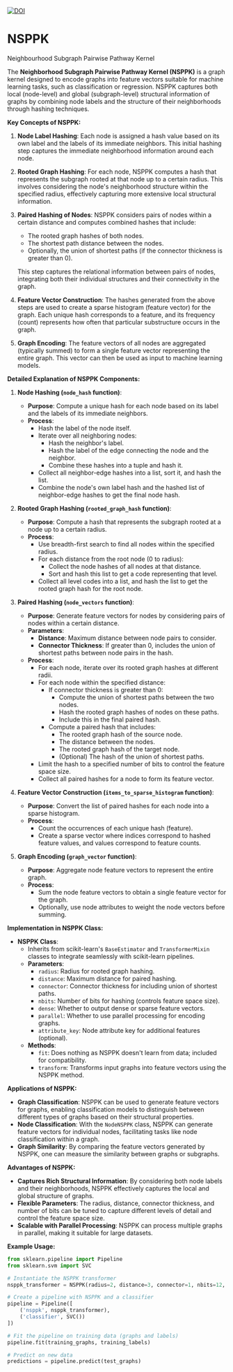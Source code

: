 [![DOI](https://zenodo.org/badge/897433892.svg)](https://doi.org/10.5281/zenodo.14261713)

# NSPPK
Neighbourhood Subgraph Pairwise Pathway Kernel 


The **Neighborhood Subgraph Pairwise Pathway Kernel (NSPPK)** is a graph kernel designed to encode graphs into feature vectors suitable for machine learning tasks, such as classification or regression. NSPPK captures both local (node-level) and global (subgraph-level) structural information of graphs by combining node labels and the structure of their neighborhoods through hashing techniques.

**Key Concepts of NSPPK:**

1. **Node Label Hashing**: Each node is assigned a hash value based on its own label and the labels of its immediate neighbors. This initial hashing step captures the immediate neighborhood information around each node.

2. **Rooted Graph Hashing**: For each node, NSPPK computes a hash that represents the subgraph rooted at that node up to a certain radius. This involves considering the node's neighborhood structure within the specified radius, effectively capturing more extensive local structural information.

3. **Paired Hashing of Nodes**: NSPPK considers pairs of nodes within a certain distance and computes combined hashes that include:
   - The rooted graph hashes of both nodes.
   - The shortest path distance between the nodes.
   - Optionally, the union of shortest paths (if the connector thickness is greater than 0).
   
   This step captures the relational information between pairs of nodes, integrating both their individual structures and their connectivity in the graph.

4. **Feature Vector Construction**: The hashes generated from the above steps are used to create a sparse histogram (feature vector) for the graph. Each unique hash corresponds to a feature, and its frequency (count) represents how often that particular substructure occurs in the graph.

5. **Graph Encoding**: The feature vectors of all nodes are aggregated (typically summed) to form a single feature vector representing the entire graph. This vector can then be used as input to machine learning models.

**Detailed Explanation of NSPPK Components:**

1. **Node Hashing (`node_hash` function)**:
   - **Purpose**: Compute a unique hash for each node based on its label and the labels of its immediate neighbors.
   - **Process**:
     - Hash the label of the node itself.
     - Iterate over all neighboring nodes:
       - Hash the neighbor's label.
       - Hash the label of the edge connecting the node and the neighbor.
       - Combine these hashes into a tuple and hash it.
     - Collect all neighbor-edge hashes into a list, sort it, and hash the list.
     - Combine the node's own label hash and the hashed list of neighbor-edge hashes to get the final node hash.

2. **Rooted Graph Hashing (`rooted_graph_hash` function)**:
   - **Purpose**: Compute a hash that represents the subgraph rooted at a node up to a certain radius.
   - **Process**:
     - Use breadth-first search to find all nodes within the specified radius.
     - For each distance from the root node (0 to radius):
       - Collect the node hashes of all nodes at that distance.
       - Sort and hash this list to get a code representing that level.
     - Collect all level codes into a list, and hash the list to get the rooted graph hash for the root node.

3. **Paired Hashing (`node_vectors` function)**:
   - **Purpose**: Generate feature vectors for nodes by considering pairs of nodes within a certain distance.
   - **Parameters**:
     - **Distance**: Maximum distance between node pairs to consider.
     - **Connector Thickness**: If greater than 0, includes the union of shortest paths between node pairs in the hash.
   - **Process**:
     - For each node, iterate over its rooted graph hashes at different radii.
     - For each node within the specified distance:
       - If connector thickness is greater than 0:
         - Compute the union of shortest paths between the two nodes.
         - Hash the rooted graph hashes of nodes on these paths.
         - Include this in the final paired hash.
       - Compute a paired hash that includes:
         - The rooted graph hash of the source node.
         - The distance between the nodes.
         - The rooted graph hash of the target node.
         - (Optional) The hash of the union of shortest paths.
     - Limit the hash to a specified number of bits to control the feature space size.
     - Collect all paired hashes for a node to form its feature vector.

4. **Feature Vector Construction (`items_to_sparse_histogram` function)**:
   - **Purpose**: Convert the list of paired hashes for each node into a sparse histogram.
   - **Process**:
     - Count the occurrences of each unique hash (feature).
     - Create a sparse vector where indices correspond to hashed feature values, and values correspond to feature counts.

5. **Graph Encoding (`graph_vector` function)**:
   - **Purpose**: Aggregate node feature vectors to represent the entire graph.
   - **Process**:
     - Sum the node feature vectors to obtain a single feature vector for the graph.
     - Optionally, use node attributes to weight the node vectors before summing.

**Implementation in NSPPK Class:**

- **NSPPK Class**:
  - Inherits from scikit-learn's `BaseEstimator` and `TransformerMixin` classes to integrate seamlessly with scikit-learn pipelines.
  - **Parameters**:
    - `radius`: Radius for rooted graph hashing.
    - `distance`: Maximum distance for paired hashing.
    - `connector`: Connector thickness for including union of shortest paths.
    - `nbits`: Number of bits for hashing (controls feature space size).
    - `dense`: Whether to output dense or sparse feature vectors.
    - `parallel`: Whether to use parallel processing for encoding graphs.
    - `attribute_key`: Node attribute key for additional features (optional).
  - **Methods**:
    - `fit`: Does nothing as NSPPK doesn't learn from data; included for compatibility.
    - `transform`: Transforms input graphs into feature vectors using the NSPPK method.

**Applications of NSPPK:**

- **Graph Classification**: NSPPK can be used to generate feature vectors for graphs, enabling classification models to distinguish between different types of graphs based on their structural properties.
- **Node Classification**: With the `NodeNSPPK` class, NSPPK can generate feature vectors for individual nodes, facilitating tasks like node classification within a graph.
- **Graph Similarity**: By comparing the feature vectors generated by NSPPK, one can measure the similarity between graphs or subgraphs.

**Advantages of NSPPK:**

- **Captures Rich Structural Information**: By considering both node labels and their neighborhoods, NSPPK effectively captures the local and global structure of graphs.
- **Flexible Parameters**: The radius, distance, connector thickness, and number of bits can be tuned to capture different levels of detail and control the feature space size.
- **Scalable with Parallel Processing**: NSPPK can process multiple graphs in parallel, making it suitable for large datasets.

**Example Usage:**

```python
from sklearn.pipeline import Pipeline
from sklearn.svm import SVC

# Instantiate the NSPPK transformer
nsppk_transformer = NSPPK(radius=2, distance=3, connector=1, nbits=12, dense=True, parallel=True)

# Create a pipeline with NSPPK and a classifier
pipeline = Pipeline([
    ('nsppk', nsppk_transformer),
    ('classifier', SVC())
])

# Fit the pipeline on training data (graphs and labels)
pipeline.fit(training_graphs, training_labels)

# Predict on new data
predictions = pipeline.predict(test_graphs)
```
